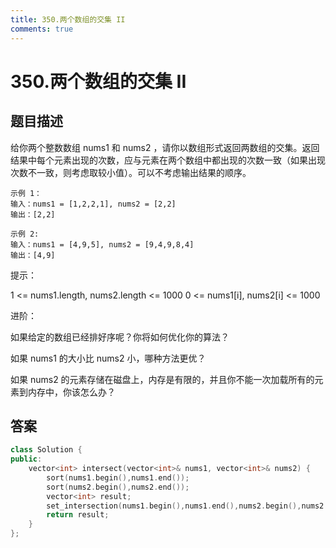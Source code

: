 ```yaml
---
title: 350.两个数组的交集 II
comments: true
---
```


#  350.两个数组的交集 II
## 题目描述
给你两个整数数组 nums1 和 nums2 ，请你以数组形式返回两数组的交集。返回结果中每个元素出现的次数，应与元素在两个数组中都出现的次数一致（如果出现次数不一致，则考虑取较小值）。可以不考虑输出结果的顺序。

 
    示例 1：
    输入：nums1 = [1,2,2,1], nums2 = [2,2]
    输出：[2,2]

    示例 2:
    输入：nums1 = [4,9,5], nums2 = [9,4,9,8,4]
    输出：[4,9]
 

提示：

1 <= nums1.length, nums2.length <= 1000
0 <= nums1[i], nums2[i] <= 1000
 

进阶：

如果给定的数组已经排好序呢？你将如何优化你的算法？

如果 nums1 的大小比 nums2 小，哪种方法更优？

如果 nums2 的元素存储在磁盘上，内存是有限的，并且你不能一次加载所有的元素到内存中，你该怎么办？

## 答案
```cpp
class Solution {
public:
    vector<int> intersect(vector<int>& nums1, vector<int>& nums2) {
        sort(nums1.begin(),nums1.end());
        sort(nums2.begin(),nums2.end());
        vector<int> result;
        set_intersection(nums1.begin(),nums1.end(),nums2.begin(),nums2.end(), insert_iterator<vector<int>>(result,result.begin()));
        return result;
    }
};
```